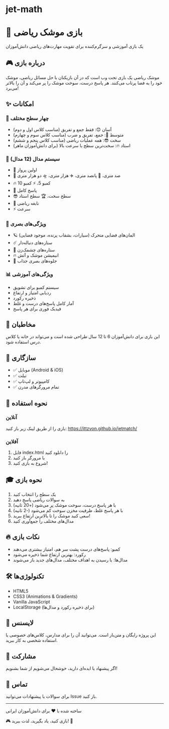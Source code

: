 # jet-math
# 🚀 بازی موشک ریاضی

یک بازی آموزشی و سرگرم‌کننده برای تقویت مهارت‌های ریاضی دانش‌آموزان

## 🎮 درباره بازی

موشک ریاضی یک بازی تحت وب است که در آن بازیکنان با حل مسائل ریاضی، موشک خود را به فضا پرتاب می‌کنند. هر پاسخ درست، سوخت موشک را پر می‌کند و آن را بالاتر می‌برد!

## ✨ امکانات

### 🎯 چهار سطح مختلف
- آسان 😊: فقط جمع و تفریق (مناسب کلاس اول و دوم)
- متوسط 🤔: جمع، تفریق و ضرب (مناسب کلاس سوم و چهارم)
- سخت 😎: همه عملیات ریاضی (مناسب کلاس پنجم و ششم)
- استاد 🔥: سخت‌ترین سطح با سرعت بالا (برای دانش‌آموزان ماهر)

### 🏅 سیستم مدال (12 مدال)
- 🌟 اولین پرواز
- 🎯 صد متری، 🚁 پانصد متری، ✈️ هزار متری، 🛸 دو هزار متری
- 🔥 کمبو 5، ⚡ کمبو 10
- 💯 پاسخ کامل
- 😎 سطح سخت، 🏆 سطح استاد
- 🧮 نابغه ریاضی
- ⚡ سرعت

### 🎨 ویژگی‌های بصری
- 🪐 المان‌های فضایی متحرک (سیارات، بشقاب پرنده، موجود فضایی)
- ☄️ ستاره‌های دنباله‌دار
- 🌟 ستاره‌های چشمک‌زن
- 🔥 انیمیشن موشک و آتش
- 💫 جلوه‌های بصری جذاب

### 📊 ویژگی‌های آموزشی
- سیستم کمبو برای تشویق
- ردیابی امتیاز و ارتفاع
- ذخیره رکورد
- آمار کامل پاسخ‌های درست و غلط
- فیدبک فوری برای هر پاسخ

## 🎯 مخاطبان

این بازی برای دانش‌آموزان 6 تا 12 سال طراحی شده است و می‌تواند در خانه یا کلاس درس استفاده شود.

## 📱 سازگاری

- ✅ موبایل (Android & iOS)
- ✅ تبلت
- ✅ کامپیوتر و لپ‌تاپ
- ✅ تمام مرورگرهای مدرن

## 🚀 نحوه استفاده

### آنلاین
بازی را از طریق لینک زیر باز کنید:
https://ittzvon.github.io/jetmatch/
### آفلاین
1. فایل index.html را دانلود کنید
2. با مرورگر باز کنید
3. شروع به بازی کنید!

## 🎓 نحوه بازی

1. یک سطح را انتخاب کنید
2. به سوالات ریاضی پاسخ دهید
3. با هر پاسخ درست، سوخت موشک پر می‌شود (+20 ثانیه)
4. با هر پاسخ غلط، ظرفیت مخزن سوخت کم می‌شود (-2 ثانیه)
5. سعی کنید موشک را تا بالاترین ارتفاع ببرید!
6. مدال‌های مختلف را جمع‌آوری کنید

## 🔥 نکات بازی

- کمبو: پاسخ‌های درست پشت سر هم، امتیاز بیشتری می‌دهند
- رکورد: بهترین ارتفاع شما ذخیره می‌شود
- مدال‌ها: با رسیدن به اهداف مختلف، مدال‌های جدید باز می‌شوند

## 🛠️ تکنولوژی‌ها

- HTML5
- CSS3 (Animations & Gradients)
- Vanilla JavaScript
- LocalStorage (برای ذخیره رکورد و مدال‌ها)

## 📝 لایسنس

این پروژه رایگان و متن‌باز است. می‌توانید آن را برای مدارس، کلاس‌های خصوصی یا استفاده شخصی به کار ببرید.

## 🤝 مشارکت

اگر پیشنهاد یا ایده‌ای دارید، خوشحال می‌شویم از شما بشنویم!

## 📧 تماس

برای سوالات یا پیشنهادات می‌توانید Issue باز کنید.

---

ساخته شده با ❤️ برای دانش‌آموزان ایرانی

🎮 بازی کنید، یاد بگیرید، لذت ببرید! 🚀
